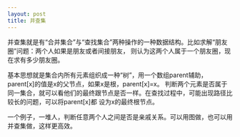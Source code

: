 ```yaml
---
layout: post
title: 并查集
---
```


并查集就是有“合并集合”与“查找集合”两种操作的一种数据结构。比如求解“朋友圈”问题：两个人如果是朋友或者间接朋友，
则认为这两个人属于一个朋友圈，现在求有多少朋友圈。

基本思想就是集合内所有元素组织成一种“树”，用一个数组parent辅助，parent[x]的值是x的父节点，如果x是根，parent[x]=x。
判断两个元素是否属于同一集合，就可以看他们的最终跟节点是否一样。在查找过程中，可能出现路径比较长的问题，可以将parent[x]都
设为x的最终根节点。

一个例子，一堆人，判断任意两个人之间是否是亲戚关系。可以用图做，也可以用并查集做，这样更高效。

